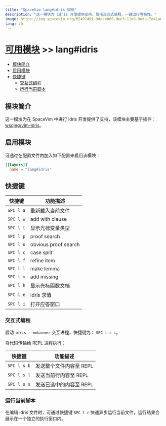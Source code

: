 ```yaml
---
title: "SpaceVim lang#idris 模块"
description: "这一模块为 idris 开发提供支持，包括交互式编程、一键运行等特性。"
image: https://img.spacevim.org/65492491-9dece000-dee3-11e9-8eda-7d41a6c1ee79.png
lang: zh
---
```


# [可用模块](../../) >> lang#idris

<!-- vim-markdown-toc GFM -->

- [模块简介](#模块简介)
- [启用模块](#启用模块)
- [快捷键](#快捷键)
  - [交互式编程](#交互式编程)
  - [运行当前脚本](#运行当前脚本)

<!-- vim-markdown-toc -->

## 模块简介

这一模块为在 SpaceVim 中进行 idris 开发提供了支持，该模块主要基于插件：[wsdjeg/vim-idris](https://github.com/wsdjeg/vim-idris)。

## 启用模块

可通过在配置文件内加入如下配置来启用该模块：

```toml
[[layers]]
  name = "lang#idris"
```

## 快捷键

| 快捷键    | 功能描述             |
| --------- | -------------------- |
| `SPC l a` | 重新载入当前文件     |
| `SPC l w` | add with clause      |
| `SPC l t` | 显示光标变量类型     |
| `SPC l p` | proof search         |
| `SPC l o` | obvious proof search |
| `SPC l c` | case split           |
| `SPC l f` | refine item          |
| `SPC l l` | make lemma           |
| `SPC l m` | add missing          |
| `SPC l h` | 显示光标函数文档     |
| `SPC l e` | idris 求值           |
| `SPC l i` | 打开应答窗口         |

### 交互式编程

启动 `idris --nobanner` 交互进程，快捷键为： `SPC l s i`。

将代码传输给 REPL 进程执行：

| 快捷键      | 功能描述                |
| ----------- | ----------------------- |
| `SPC l s b` | 发送整个文件内容至 REPL |
| `SPC l s l` | 发送当前行内容至 REPL   |
| `SPC l s s` | 发送已选中的内容至 REPL |

### 运行当前脚本

在编辑 idris 文件时，可通过快捷键 `SPC l r` 快速异步运行当前文件，运行结果会展示在一个独立的执行窗口内。
